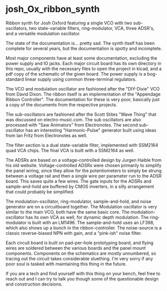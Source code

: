 # josh_Ox_ribbon_synth
Ribbon synth for Josh Oxford featuring a single VCO with two sub-oscillators, two state-variable filters, ring-modulator, VCA, three ADSR's, and a versatile modulation oscillator.

The state of the documentation is... pretty sad. The synth itself has been complete for several years, but the documentation is spotty and incomplete.

Most major components have at least some documentation, excluding the power supply and IO jacks. Each major circuit board has its own directory in this repo, usually with the necessary files to open the project in kicad, and a pdf copy of the schematic of the given board. The power supply is a bog-standard linear supply using common three-terminal regulators.

The VCO and modulation oscillator are fashioned after the "DIY-Dixie" VCO from David Dixon. The ribbon itself is an implementation of the "Appendage Ribbon Controller". The documentation for these is very poor, basically just a copy of the documents from the respective projects.

The sub-oscillators are fashioned after the Scott Stites "Wave Thing" that was discussed on electro-music.com. The sub oscillators are also processed with "Saw Animators" from Electronotes. The second sub-oscillator has an interesting "Harmonic-Pulse" generator built using ideas from Ian Fritz from Electronotes as well.

The filter section is a dual state-variable filter, implemented with SSM2164 quad VCA chips. The final VCA is built with a SSM2164 as well.

The ADSRs are based on a voltage-controlled design by Jurgen Haible from his old website. Voltage-controlled ADSRs were chosen primarily to simplify the panel wiring, since they allow for the potentiometers to simply be strung between a voltage rail and then a single wire per parameter run to the ADSR board. This saves quite a few wires. The gate inputs for the ADSRs and sample-and-hold are buffered by CMOS inverters, in a silly arrangement that could probably be simplified.

The modulation-oscillator, ring-modulator, sample-and-hold, and noise generator are on a circuitboard together. The Modulation oscillator is very similar to the main VCO, both have the same basic core. The modulation-oscillator has its own VCA as well, for dynamic depth modulation. The ring-modulator is built with an LM1496. The sample-and-hold uses an LF398, which also shows up a bunch in the ribbon-controller. The noise-source is a classic reverse-biased NPN with gain, and a "pink-ish" noise filter. 

Each circuit board is built on pad-per-hole prototyping board, and flying wires are soldered between the various boards and the panel mount components. Components on the schematics are mostly unnumbered, so tracing out the circuit takes considerable sluething. I'm very sorry if any poor soul is tasked with maintaining this thing in the future.

If you are a tech and find yourself with this thing on your bench, feel free to reach out and I can try to talk you though some of the questionable design and construction decisions.
